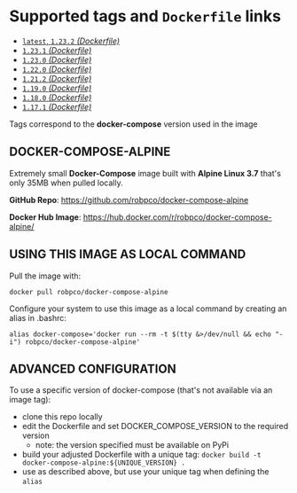 # Supported tags and `Dockerfile` links

- [`latest`, `1.23.2` _(Dockerfile)_](https://github.com/robpco/docker-compose-alpine/blob/1.23.2/Dockerfile)
- [`1.23.1` _(Dockerfile)_](https://github.com/robpco/docker-compose-alpine/blob/1.23.1/Dockerfile)
- [`1.23.0` _(Dockerfile)_](https://github.com/robpco/docker-compose-alpine/blob/1.23.0/Dockerfile)
- [`1.22.0` _(Dockerfile)_](https://github.com/robpco/docker-compose-alpine/blob/571382f6dc1f4f99ef8398f0d935328f83bb5b05/Dockerfile)
- [`1.21.2` _(Dockerfile)_](https://github.com/robpco/docker-compose-alpine/blob/976b72d54365fc366bfa345eec8c2c18de65634d/Dockerfile)
- [`1.19.0` _(Dockerfile)_](https://github.com/robpco/docker-compose-alpine/blob/1a37dc907d1e40c56962e9da4810e97f319aa99b/Dockerfile)
- [`1.18.0` _(Dockerfile)_](https://github.com/robpco/docker-compose-alpine/blob/7f5827df56639565a2f644d1ae70adf240bb5179/Dockerfile)
- [`1.17.1` _(Dockerfile)_](https://github.com/robpco/docker-compose-alpine/blob/a959e78571971578d2819230ec640417378562c8/Dockerfile)

Tags correspond to the **docker-compose** version used in the image

## DOCKER-COMPOSE-ALPINE

Extremely small **Docker-Compose** image built with **Alpine Linux 3.7** that's only 35MB when pulled locally.

**GitHub Repo**: <https://github.com/robpco/docker-compose-alpine>

**Docker Hub Image**: <https://hub.docker.com/r/robpco/docker-compose-alpine/>

## USING THIS IMAGE AS LOCAL COMMAND

Pull the image with:

```shell
docker pull robpco/docker-compose-alpine
```

Configure your system to use this image as a local command by creating an alias in .bashrc:

```shell
alias docker-compose='docker run --rm -t $(tty &>/dev/null && echo "-i") robpco/docker-compose-alpine'
```

## ADVANCED CONFIGURATION

To use a specific version of docker-compose (that's not available via an image tag):

- clone this repo locally
- edit the Dockerfile and set DOCKER_COMPOSE_VERSION to the required version
  - note: the version specified must be available on PyPi
- build your adjusted Dockerfile with a unique tag: `docker build -t docker-compose-alpine:${UNIQUE_VERSION} .`
- use as described above, but use your unique tag when defining the `alias`
